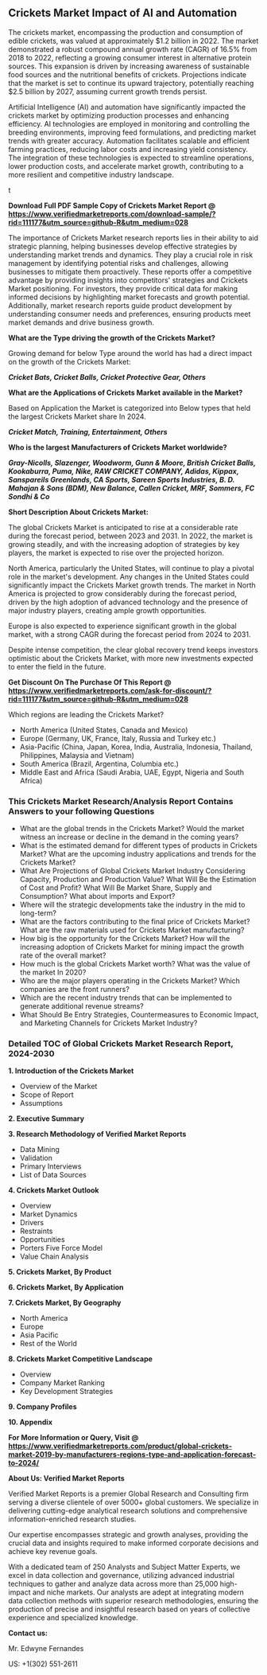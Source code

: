 <h2>Crickets Market Impact of AI and Automation</h2><p>The crickets market, encompassing the production and consumption of edible crickets, was valued at approximately $1.2 billion in 2022. The market demonstrated a robust compound annual growth rate (CAGR) of 16.5% from 2018 to 2022, reflecting a growing consumer interest in alternative protein sources. This expansion is driven by increasing awareness of sustainable food sources and the nutritional benefits of crickets. Projections indicate that the market is set to continue its upward trajectory, potentially reaching $2.5 billion by 2027, assuming current growth trends persist.</p><p>Artificial Intelligence (AI) and automation have significantly impacted the crickets market by optimizing production processes and enhancing efficiency. AI technologies are employed in monitoring and controlling the breeding environments, improving feed formulations, and predicting market trends with greater accuracy. Automation facilitates scalable and efficient farming practices, reducing labor costs and increasing yield consistency. The integration of these technologies is expected to streamline operations, lower production costs, and accelerate market growth, contributing to a more resilient and competitive industry landscape.</p>t</p><p id="" class=""><strong>Download Full PDF Sample Copy of Crickets Market Report @ <a href="https://www.verifiedmarketreports.com/download-sample/?rid=111177&utm_source=github-R&utm_medium=028" target="_blank">https://www.verifiedmarketreports.com/download-sample/?rid=111177&utm_source=github-R&utm_medium=028</a></strong></p><p>The importance of&nbsp;Crickets Market research reports lies in their ability to aid strategic planning, helping businesses develop effective strategies by understanding market trends and dynamics. They play a crucial role in risk management by identifying potential risks and challenges, allowing businesses to mitigate them proactively. These reports offer a competitive advantage by providing insights into competitors' strategies and Crickets Market positioning. For investors, they provide critical data for making informed decisions by highlighting market forecasts and growth potential. Additionally, market research reports guide product development by understanding consumer needs and preferences, ensuring products meet market demands and drive business growth.</p><p><strong>What are the&nbsp;Type driving the growth of the Crickets Market?</strong></p><p id="" class="">Growing demand for below Type around the world has had a direct impact on the growth of the Crickets Market:</p><em><strong>Cricket Bats, Cricket Balls, Cricket Protective Gear, Others</strong></em></p><strong>What are the&nbsp;Applications&nbsp;of Crickets Market available in the Market?</strong></p><p id="" class="">Based on Application the Market is categorized into Below types that held the largest Crickets Market share In 2024.</p><em><strong>Cricket Match, Training, Entertainment, Others</strong></em></p><strong>Who is the largest Manufacturers of Crickets Market worldwide?</strong></p><p><em><strong>Gray-Nicolls, Slazenger, Woodworm, Gunn & Moore, British Cricket Balls, Kookaburra, Puma, Nike, RAW CRICKET COMPANY, Adidas, Kippax, Sanspareils Greenlands, CA Sports, Sareen Sports Industries, B. D. Mahajan & Sons (BDM), New Balance, Callen Cricket, MRF, Sommers, FC Sondhi & Co</strong></em></p><p id="" class=""><strong>Short Description About Crickets Market:</strong></p><p>The global Crickets Market is anticipated to rise at a considerable rate during the forecast period, between 2023 and 2031. In 2022, the market is growing steadily, and with the increasing adoption of strategies by key players, the market is expected to rise over the projected horizon.</p><p>North America, particularly the United States, will continue to play a pivotal role in the market's development. Any changes in the United States could significantly impact the Crickets Market growth trends. The market in North America is projected to grow considerably during the forecast period, driven by the high adoption of advanced technology and the presence of major industry players, creating ample growth opportunities.</p><p>Europe is also expected to experience significant growth in the global market, with a strong CAGR during the forecast period from 2024 to 2031.</p><p>Despite intense competition, the clear global recovery trend keeps investors optimistic about the Crickets Market, with more new investments expected to enter the field in the future.</p><p id="" class=""><strong>Get Discount On The Purchase Of This Report @ <a href="https://www.verifiedmarketreports.com/ask-for-discount/?rid=111177&utm_source=github-R&utm_medium=028" target="_blank">https://www.verifiedmarketreports.com/ask-for-discount/?rid=111177&utm_source=github-R&utm_medium=028</a></strong></p>Which regions are leading the Crickets Market?</p><ul><li>North America (United States, Canada and Mexico)</li><li>Europe (Germany, UK, France, Italy, Russia and Turkey etc.)</li><li>Asia-Pacific (China, Japan, Korea, India, Australia, Indonesia, Thailand, Philippines, Malaysia and Vietnam)</li><li>South America (Brazil, Argentina, Columbia etc.)</li><li>Middle East and Africa (Saudi Arabia, UAE, Egypt, Nigeria and South Africa)</li></ul><h3 id="" class="">This Crickets Market Research/Analysis Report Contains Answers to your following Questions</h3><ul><li>What are the global trends in the Crickets Market? Would the market witness an increase or decline in the demand in the coming years?</li><li>What is the estimated demand for different types of products in Crickets Market? What are the upcoming industry applications and trends for the Crickets Market?</li><li>What Are Projections of Global Crickets Market Industry Considering Capacity, Production and Production Value? What Will Be the Estimation of Cost and Profit? What Will Be Market Share, Supply and Consumption? What about imports and Export?</li><li>Where will the strategic developments take the industry in the mid to long-term?</li><li>What are the factors contributing to the final price of Crickets Market? What are the raw materials used for Crickets Market manufacturing?</li><li>How big is the opportunity for the Crickets Market? How will the increasing adoption of Crickets Market for mining impact the growth rate of the overall market?</li><li>How much is the global Crickets Market worth? What was the value of the market In 2020?</li><li>Who are the major players operating in the Crickets Market? Which companies are the front runners?</li><li>Which are the recent industry trends that can be implemented to generate additional revenue streams?</li><li>What Should Be Entry Strategies, Countermeasures to Economic Impact, and Marketing Channels for Crickets Market Industry?</li></ul><h3 id="" class="">Detailed TOC of Global Crickets Market Research Report, 2024-2030</h3><p id="" class=""><strong>1. Introduction of the Crickets Market</strong></p><ul><li>Overview of the Market</li><li>Scope of Report</li><li>Assumptions</li></ul><p id="" class=""><strong>2. Executive Summary</strong></p><p id="" class=""><strong>3. Research Methodology of Verified Market Reports</strong></p><ul><li>Data Mining</li><li>Validation</li><li>Primary Interviews</li><li>List of Data Sources</li></ul><p id="" class=""><strong>4. Crickets Market Outlook</strong></p><ul><li>Overview</li><li>Market Dynamics</li><li>Drivers</li><li>Restraints</li><li>Opportunities</li><li>Porters Five Force Model</li><li>Value Chain Analysis</li></ul><p id="" class=""><strong>5. Crickets Market, By Product</strong></p><p id="" class=""><strong>6. Crickets Market, By Application</strong></p><p id="" class=""><strong>7. Crickets Market, By Geography</strong></p><ul><li>North America</li><li>Europe</li><li>Asia Pacific</li><li>Rest of the World</li></ul><p id="" class=""><strong>8. Crickets Market Competitive Landscape</strong></p><ul><li>Overview</li><li>Company Market Ranking</li><li>Key Development Strategies</li></ul><p id="" class=""><strong>9. Company Profiles</strong></p><p id="" class=""><strong>10. Appendix</strong></p><p id="" class=""><strong>For More Information or Query, Visit @ <a href="https://www.verifiedmarketreports.com/product/global-crickets-market-2019-by-manufacturers-regions-type-and-application-forecast-to-2024/" target="_blank">https://www.verifiedmarketreports.com/product/global-crickets-market-2019-by-manufacturers-regions-type-and-application-forecast-to-2024/</a></strong></p><p id="" class=""><strong>About Us: Verified Market Reports</strong></p><p id="" class="">Verified Market Reports is a premier Global Research and Consulting firm serving a diverse clientele of over 5000+ global customers. We specialize in delivering cutting-edge analytical research solutions and comprehensive information-enriched research studies.</p><p id="" class="">Our expertise encompasses strategic and growth analyses, providing the crucial data and insights required to make informed corporate decisions and achieve key revenue goals.</p><p id="" class="">With a dedicated team of 250 Analysts and Subject Matter Experts, we excel in data collection and governance, utilizing advanced industrial techniques to gather and analyze data across more than 25,000 high-impact and niche markets. Our analysts are adept at integrating modern data collection methods with superior research methodologies, ensuring the production of precise and insightful research based on years of collective experience and specialized knowledge.</p><p id="" class=""><strong>Contact us:</strong></p><p id="" class="">Mr. Edwyne Fernandes</p><p id="" class="">US: +1(302) 551-2611</p>